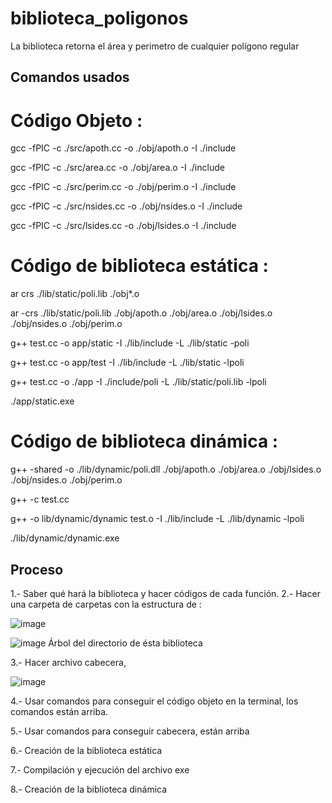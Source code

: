 # biblioteca_poligonos
La biblioteca retorna el área y perimetro de cualquier polígono regular 

## Comandos usados ##

# Código Objeto :

 gcc -fPIC -c ./src/apoth.cc -o ./obj/apoth.o -I ./include
 
 
 gcc -fPIC -c ./src/area.cc -o ./obj/area.o -I ./include
 
 
 gcc -fPIC -c ./src/perim.cc -o ./obj/perim.o -I ./include
 
 
 gcc -fPIC -c ./src/nsides.cc -o ./obj/nsides.o -I ./include
 
 
 gcc -fPIC -c ./src/lsides.cc -o ./obj/lsides.o -I ./include
 
 # Código de biblioteca estática :
 
 ar crs ./lib/static/poli.lib ./obj*.o
 
 ar -crs ./lib/static/poli.lib ./obj/apoth.o ./obj/area.o ./obj/lsides.o ./obj/nsides.o ./obj/perim.o
 
 g++ test.cc -o app/static -I ./lib/include -L ./lib/static -poli
 
 g++ test.cc -o app/test -I ./lib/include -L ./lib/static -lpoli
 
 g++ test.cc -o ./app -I ./include/poli -L ./lib/static/poli.lib -lpoli

./app/static.exe

# Código de biblioteca dinámica :

g++ -shared -o ./lib/dynamic/poli.dll ./obj/apoth.o ./obj/area.o ./obj/lsides.o ./obj/nsides.o ./obj/perim.o

g++ -c test.cc

g++ -o lib/dynamic/dynamic test.o -I ./lib/include -L ./lib/dynamic -lpoli

./lib/dynamic/dynamic.exe


 ## Proceso 
 
1.- Saber qué hará la biblioteca y hacer códigos de cada función.
2.- Hacer una carpeta de carpetas con la estructura de :

![image](https://user-images.githubusercontent.com/66481799/200756573-decd38d1-07ed-46d6-aeb7-69bfcf60be7a.png)


![image](https://user-images.githubusercontent.com/66481799/200756702-47111ace-3506-4839-a2b0-d696eed4e542.png)
Árbol del directorio de ésta biblioteca

3.- Hacer archivo cabecera,  
 
 ![image](https://user-images.githubusercontent.com/66481799/200757415-7b7702bf-cd4c-4523-ac1f-725f7f714f10.png)

4.- Usar comandos para conseguir el código objeto en la terminal, los comandos están arriba.

5.- Usar comandos para conseguir cabecera, están arriba

6.- Creación de la biblioteca estática 

7.- Compilación y ejecución del archivo exe

8.- Creación de la biblioteca dinámica 


 


 
